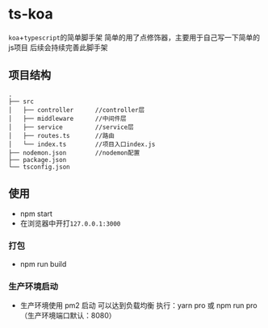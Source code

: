 
# ts-koa

`koa`+`typescript`的简单脚手架
简单的用了点修饰器，主要用于自己写一下简单的js项目
后续会持续完善此脚手架


## 项目结构

```
.
├── src
│   ├── controller      //controller层
│   ├── middleware      //中间件层
│   ├── service         //service层
│   ├── routes.ts       //路由
│   └── index.ts        //项目入口index.js
├── nodemon.json        //nodemon配置
├── package.json
└── tsconfig.json
```

## 使用

- npm start
- 在浏览器中开打`127.0.0.1:3000`

### 打包

- npm run build

### 生产环境启动

- 生产环境使用 pm2 启动 可以达到负载均衡 执行：yarn pro 或 npm run pro （生产环境端口默认：8080）

